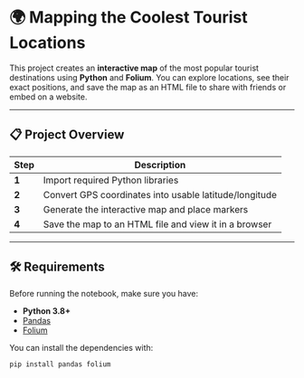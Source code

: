 # 🌍 Mapping the Coolest Tourist Locations

This project creates an **interactive map** of the most popular tourist destinations using **Python** and **Folium**. You can explore locations, see their exact positions, and save the map as an HTML file to share with friends or embed on a website.

---

## 📋 Project Overview

| Step | Description |
|------|-------------|
| **1** | Import required Python libraries |
| **2** | Convert GPS coordinates into usable latitude/longitude |
| **3** | Generate the interactive map and place markers |
| **4** | Save the map to an HTML file and view it in a browser |

---

## 🛠 Requirements

Before running the notebook, make sure you have:

- **Python 3.8+**
- [Pandas](https://pandas.pydata.org/)
- [Folium](https://python-visualization.github.io/folium/)

You can install the dependencies with:

```bash
pip install pandas folium
